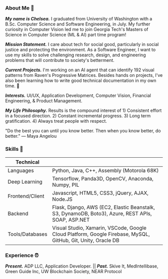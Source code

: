 

### About Me 💟
***My name is Chelsea.*** I graduated from University of Washington with a B.Sc. Computer Science and Software Engineering, in July. My further curiosity in Computer Vision led me to join Georgia Tech's Masters of Science in Computer Science (ML & AI) part time program! 

***Mission Statement.*** I care about tech for social good, particularly in social justice and protecting the environment. As a Software Engineer, I want to use my skills to solve challenging research, design, and engineering problems that will contribute to society's betterment. 

***Current Projects.*** I'm working on an AI agent that can identify 192 visual patterns from Raven's Progressive Matrices. Besides hands on projects, I've also been learning how to write good technical documentation in my own time. 👀

***Interests.*** UI/UX, Application Development, Computer Vision, Financial Engineering, & Product Management.

***My Life Philosophy.*** Results is the compound interest of 1) Consistent effort in a focused direction. 2) Constant incremental progress.   3) Long term gratification. 4) Always treat people with respect.

"Do the best you can until you know better. Then when you know better, do better.” — Maya Angelou

### Skills 💭

| Technical  |  |
| ------------- | ------------- |
| Languages  | Python, Java, C++, Assembly (Motorola 68K)  |
| Deep Learning  | Tensorflow, Panda3D, OpenCV, Anaconda, Numpy, PIL|
| Frontend/Client  | Javascript, HTML5, CSS3, jQuery, AJAX, Node.JS|
| Backend |  Flask, Django, AWS (EC2, Elastic Beanstalk, S3, DynamoDB, Boto3), Azure, REST APIs, SOAP, ASP.NET|
| Tools/Databases  |Visual Studio, Xamarin, VSCode, Google Cloud Platform, Google Firebase, MySQL, GitHub, Git, Unity, Oracle DB |

### Experience ⏰

***Present.*** ADP LLC, Application Developer.  ||  ***Past.*** Skive It, MedIntellibase, Green Guide Inc, UW Blockchain Society, NEAR Protocol


